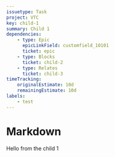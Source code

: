 ```yaml
---
issuetype: Task
project: VTC
key: child-1
summary: Child 1
dependencies:
    - type: Epic
      epicLinkField: customfield_10101
      ticket: epic
    - type: Blocks
      ticket: child-2
    - type: Relates
      ticket: child-3
timeTracking:
    originalEstimate: 10d
    remainingEstimate: 10d
labels:
    - test
---
```

# Markdown
Hello from the child 1
